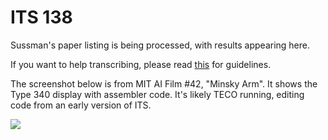 # ITS 138

Sussman's paper listing is being processed, with results appearing
here.

If you want to help transcribing, please read
[this](https://github.com/PDP-6/ITS/issues/2) for guidelines.

The screenshot below is from MIT AI Film #42, "Minsky Arm".  It shows
the Type 340 display with assembler code.  It's likely TECO running,
editing code from an early version of ITS.

![](https://user-images.githubusercontent.com/775050/152229254-8ff79e3a-bd9e-4934-8057-46ca02735890.png)
